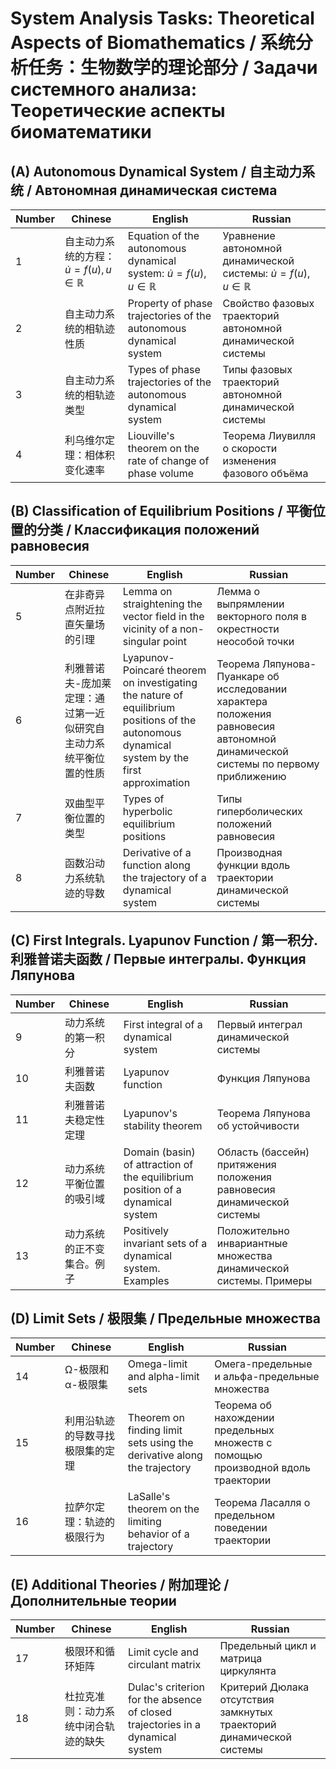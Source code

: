 # System Analysis Tasks: Theoretical Aspects of Biomathematics / 系统分析任务：生物数学的理论部分 / Задачи системного анализа: Теоретические аспекты биоматематики

## (A) Autonomous Dynamical System / 自主动力系统 / Автономная динамическая система

| **Number** | **Chinese** | **English** | **Russian** |
| ---------- | ----------- | ----------- | ----------- |
| 1          | 自主动力系统的方程：$\dot{u} = f(u), u \in \mathbb{R}$ | Equation of the autonomous dynamical system: $\dot{u} = f(u), u \in \mathbb{R}$ | Уравнение автономной динамической системы: $\dot{u} = f(u), u \in \mathbb{R}$ |
| 2          | 自主动力系统的相轨迹性质 | Property of phase trajectories of the autonomous dynamical system | Свойство фазовых траекторий автономной динамической системы |
| 3          | 自主动力系统的相轨迹类型 | Types of phase trajectories of the autonomous dynamical system | Типы фазовых траекторий автономной динамической системы |
| 4          | 利乌维尔定理：相体积变化速率 | Liouville's theorem on the rate of change of phase volume | Теорема Лиувилля о скорости изменения фазового объёма |

## (B) Classification of Equilibrium Positions / 平衡位置的分类 / Классификация положений равновесия

| **Number** | **Chinese** | **English** | **Russian** |
| ---------- | ----------- | ----------- | ----------- |
| 5          | 在非奇异点附近拉直矢量场的引理 | Lemma on straightening the vector field in the vicinity of a non-singular point | Лемма о выпрямлении векторного поля в окрестности неособой точки |
| 6          | 利雅普诺夫-庞加莱定理：通过第一近似研究自主动力系统平衡位置的性质 | Lyapunov-Poincaré theorem on investigating the nature of equilibrium positions of the autonomous dynamical system by the first approximation | Теорема Ляпунова-Пуанкаре об исследовании характера положения равновесия автономной динамической системы по первому приближению |
| 7          | 双曲型平衡位置的类型 | Types of hyperbolic equilibrium positions | Типы гиперболических положений равновесия |
| 8          | 函数沿动力系统轨迹的导数 | Derivative of a function along the trajectory of a dynamical system | Производная функции вдоль траектории динамической системы |

## (C) First Integrals. Lyapunov Function / 第一积分. 利雅普诺夫函数 / Первые интегралы. Функция Ляпунова

| **Number** | **Chinese** | **English** | **Russian** |
| ---------- | ----------- | ----------- | ----------- |
| 9          | 动力系统的第一积分 | First integral of a dynamical system | Первый интеграл динамической системы |
| 10         | 利雅普诺夫函数 | Lyapunov function | Функция Ляпунова |
| 11         | 利雅普诺夫稳定性定理 | Lyapunov's stability theorem | Теорема Ляпунова об устойчивости |
| 12         | 动力系统平衡位置的吸引域 | Domain (basin) of attraction of the equilibrium position of a dynamical system | Область (бассейн) притяжения положения равновесия динамической системы |
| 13         | 动力系统的正不变集合。例子 | Positively invariant sets of a dynamical system. Examples | Положительно инвариантные множества динамической системы. Примеры |

## (D) Limit Sets / 极限集 / Предельные множества

| **Number** | **Chinese** | **English** | **Russian** |
| ---------- | ----------- | ----------- | ----------- |
| 14         | Ω-极限和α-极限集 | Omega-limit and alpha-limit sets | Омега-предельные и альфа-предельные множества |
| 15         | 利用沿轨迹的导数寻找极限集的定理 | Theorem on finding limit sets using the derivative along the trajectory | Теорема об нахождении предельных множеств с помощью производной вдоль траектории |
| 16         | 拉萨尔定理：轨迹的极限行为 | LaSalle's theorem on the limiting behavior of a trajectory | Теорема Ласалля о предельном поведении траектории |

## (E) Additional Theories / 附加理论 / Дополнительные теории

| **Number** | **Chinese** | **English** | **Russian** |
| ---------- | ----------- | ----------- | ----------- |
| 17         | 极限环和循环矩阵 | Limit cycle and circulant matrix | Предельный цикл и матрица циркулянта |
| 18         | 杜拉克准则：动力系统中闭合轨迹的缺失 | Dulac's criterion for the absence of closed trajectories in a dynamical system | Критерий Дюлака отсутствия замкнутых траекторий динамической системы |
